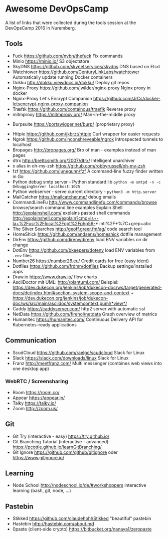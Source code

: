 # Awesome DevOpsCamp

A list of links that were collected during the tools session at the DevOpsCamp 2016 in Nuremberg.

## Tools

* Fuck https://github.com/nvbn/thefuck Fix commands
* Minio https://minio.io/ S3 objectstore
* SkyDNS https://github.com/skynetservices/skydns DNS based on Etcd
* Watchtower https://github.com/CenturyLinkLabs/watchtower Automatically update running Docker containers 
* Dokku http://dokku.viewdocs.io/dokku/ Deploy git repos
* Nginx-Proxy https://github.com/jwilder/nginx-proxy Nginx proxy in docker
* Nginx-Proxy Let's Encrypt Companion https://github.com/JrCs/docker-letsencrypt-nginx-proxy-companion 
* Træfɪk https://github.com/containous/traefik Reverse proxy
* mitmproxy https://mitmproxy.org/ Man-in-the-middle proxy
+ Burpsuite https://portswigger.net/burp/ (proprietary proxy)
* Httpie https://github.com/jkbrzt/httpie Curl wrapper for easier requests
* Ngrok https://github.com/inconshreveable/ngrok Introspected tunnels to localhost 
* Bropages http://bropages.org/ Bro of man - examples instead of man pages
* dtrx http://brettcsmith.org/2007/dtrx/ Intelligent unarchiver
* x alias in oh-my-zsh https://github.com/robbyrussell/oh-my-zsh
* fzf https://github.com/junegunn/fzf A command-line fuzzy finder written in Go
* Python debug smtp server - Python standard lib `python -m smtpd -n -c DebuggingServer localhost:1025`
* Python webserver - serve current directory - `python3 -m http.server`
* MailCatcher https://mailcatcher.me/ debug emails
* CommandLineFu http://www.commandlinefu.com/commands/browse browse/search command line examples
Explain Shell http://explainshell.com/ explains pasted shell commands http://explainshell.com/explain?cmd=ls+-la+%2Fusr%2Flocal%2Fopt%2Fphp56-* intl%2F+%7C+grep+abc
* The Silver Searches http://geoff.greer.fm/ag/ code search tool
* HomeShick https://github.com/andsens/homeshick dotfile management
* DirEnv https://github.com/direnv/direnv load ENV variables on dir change
* DotEnv https://github.com/bkeepers/dotenv load ENV variables from `.env` files
* Number26 https://number26.eu/ Credit cards for free (easy ident)
* Dotfiles https://github.com/frdmn/dotfiles Backup settings/installed apps
* Draw.io https://www.draw.io/ flow charts
* AsciiDoctor mit UML: http://plantuml.com/
Beispiel: https://dev.dukecon.org/jenkins/job/dukecon-doc/ws/target/generated-docs/de/index.html#section-system-scope-and-context + https://dev.dukecon.org/jenkins/job/dukecon-doc/ws/src/main/asciidoc/systemcontext.puml/*view*/
* Caddy https://caddyserver.com/ http2 server with automatic ssl
* NetData https://github.com/firehol/netdata Graph overview of metrics
* Humanitec https://humanitec.com/ Continuous Delivery API for Kubernetes-ready applications

## Communication 

* ScudCloud https://github.com/raelgc/scudcloud Slack for Linux
* Slack https://slack.com/downloads/linux Slack for Linux
* Franz http://meetfranz.com/ Multi messenger (combines web views into one desktop app)

### WebRTC / Screensharing
* Room https://room.co/
* Appear https://appear.in/
* Talky https://talky.io/
* Zoom http://zoom.us/

## Git

* Git Try (interactive - easy) https://try.github.io/
* Git Branching Tutorial (interactive - advanced): https://pcottle.github.io/learnGitBranching/
* Git Ignore https://github.com/github/gitignore oder https://www.gitignore.io/

## Learning

* Node School http://nodeschool.io/de/#workshoppers interactive learning (bash, git, node, ...)

## Pastebin

* Stikked https://github.com/claudehohl/Stikked "beautiful" pastebin
* Hastebin http://hastebin.com/about.md
* 0paste (client-side crypto) https://bitbucket.org/nanaya1/zeropaste
